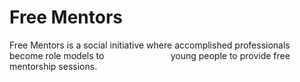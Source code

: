 # Free Mentors

Free Mentors is a social initiative where accomplished professionals become role models to                           young people to provide free mentorship sessions. 



